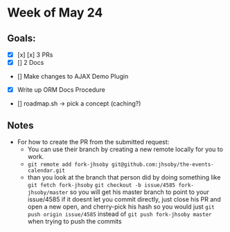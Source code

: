 # Week of May 24

## Goals:
- [x] [x] [x] 3 PRs
- [x] [] 2 Docs
- [] Make changes to AJAX Demo Plugin
- [x] Write up ORM Docs Procedure
- [] roadmap.sh -> pick a concept (caching?)

## Notes
- For how to create the PR from the submitted request: 
  - You can use their branch by creating a new remote locally for you to work. 
  - `git remote add fork-jhsoby git@github.com:jhsoby/the-events-calendar.git`
  - than you look at the branch that person did by doing something like `git fetch fork-jhsoby`
    `git checkout -b issue/4585 fork-jhsoby/master`
    so you will get his master branch to point to your issue/4585
    if it doesnt let you commit directly, just close his PR and open a new open, and cherry-pick his hash
    so you would just `git push origin issue/4585` instead of `git push fork-jhsoby master` when trying to push the commits